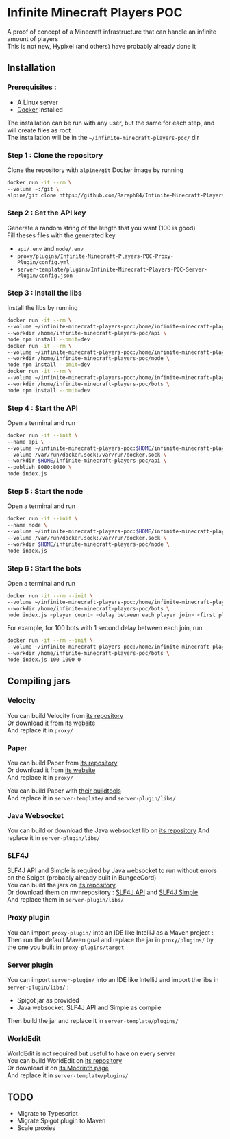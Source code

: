 # Infinite Minecraft Players POC

A proof of concept of a Minecraft infrastructure that can handle an infinite amount of players  
This is not new, Hypixel (and others) have probably already done it

## Installation

### Prerequisites :

-   A Linux server
-   [Docker](https://docs.docker.com/engine/install/) installed

The installation can be run with any user, but the same for each step, and will create files as root  
The installation will be in the `~/infinite-minecraft-players-poc/` dir

### Step 1 : Clone the repository

Clone the repository with `alpine/git` Docker image by running

```bash
docker run -it --rm \
--volume ~:/git \
alpine/git clone https://github.com/Raraph84/Infinite-Minecraft-Players-POC.git infinite-minecraft-players-poc/
```

### Step 2 : Set the API key

Generate a random string of the length that you want (100 is good)  
Fill theses files with the generated key

-   `api/.env` and `node/.env`
-   `proxy/plugins/Infinite-Minecraft-Players-POC-Proxy-Plugin/config.yml`
-   `server-template/plugins/Infinite-Minecraft-Players-POC-Server-Plugin/config.json`

### Step 3 : Install the libs

Install the libs by running

```bash
docker run -it --rm \
--volume ~/infinite-minecraft-players-poc:/home/infinite-minecraft-players-poc \
--workdir /home/infinite-minecraft-players-poc/api \
node npm install --omit=dev
docker run -it --rm \
--volume ~/infinite-minecraft-players-poc:/home/infinite-minecraft-players-poc \
--workdir /home/infinite-minecraft-players-poc/node \
node npm install --omit=dev
docker run -it --rm \
--volume ~/infinite-minecraft-players-poc:/home/infinite-minecraft-players-poc \
--workdir /home/infinite-minecraft-players-poc/bots \
node npm install --omit=dev
```

### Step 4 : Start the API

Open a terminal and run

```bash
docker run -it --init \
--name api \
--volume ~/infinite-minecraft-players-poc:$HOME/infinite-minecraft-players-poc \
--volume /var/run/docker.sock:/var/run/docker.sock \
--workdir $HOME/infinite-minecraft-players-poc/api \
--publish 8080:8080 \
node index.js
```

### Step 5 : Start the node

Open a terminal and run

```bash
docker run -it --init \
--name node \
--volume ~/infinite-minecraft-players-poc:$HOME/infinite-minecraft-players-poc \
--volume /var/run/docker.sock:/var/run/docker.sock \
--workdir $HOME/infinite-minecraft-players-poc/node \
node index.js
```

### Step 6 : Start the bots

Open a terminal and run

```bash
docker run -it --rm --init \
--volume ~/infinite-minecraft-players-poc:/home/infinite-minecraft-players-poc \
--workdir /home/infinite-minecraft-players-poc/bots \
node index.js <player count> <delay between each player join> <first player number>
```

For example, for 100 bots with 1 second delay between each join, run

```bash
docker run -it --rm --init \
--volume ~/infinite-minecraft-players-poc:/home/infinite-minecraft-players-poc \
--workdir /home/infinite-minecraft-players-poc/bots \
node index.js 100 1000 0
```

## Compiling jars

### Velocity

You can build Velocity from [its repository](https://github.com/PaperMC/Velocity)  
Or download it from [its website](https://papermc.io/downloads/velocity)  
And replace it in `proxy/`

### Paper

You can build Paper from [its repository](https://github.com/PaperMC/Paper)  
Or download it from [its website](https://papermc.io/downloads/paper)  
And replace it in `proxy/`

You can build Paper with [their buildtools](https://www.spigotmc.org/wiki/buildtools/)  
And replace it in `server-template/` and `server-plugin/libs/`

### Java Websocket

You can build or download the Java websocket lib on [its repository](https://github.com/TooTallNate/Java-WebSocket)
And replace it in `server-plugin/libs/`

### SLF4J

SLF4J API and Simple is required by Java websocket to run without errors on the Spigot (probably already built in BungeeCord)  
You can build the jars on [its repository](https://github.com/qos-ch/slf4j)  
Or download them on mvnrepository : [SLF4J API](https://mvnrepository.com/artifact/org.slf4j/slf4j-api) and [SLF4J Simple](https://mvnrepository.com/artifact/org.slf4j/slf4j-simple)  
And replace them in `server-plugin/libs/`

### Proxy plugin

You can import `proxy-plugin/` into an IDE like IntelliJ as a Maven project :
Then run the default Maven goal and replace the jar in `proxy/plugins/` by the one you built in `proxy-plugins/target`

### Server plugin

You can import `server-plugin/` into an IDE like IntelliJ and import the libs in `server-plugin/libs/` :

-   Spigot jar as provided
-   Java websocket, SLF4J API and Simple as compile

Then build the jar and replace it in `server-template/plugins/`

### WorldEdit

WorldEdit is not required but useful to have on every server  
You can build WorldEdit on [its repository](https://github.com/EngineHub/WorldEdit)  
Or download it on [its Modrinth page](https://modrinth.com/plugin/worldedit)  
And replace it in `server-template/plugins/`

## TODO

-   Migrate to Typescript
-   Migrate Spigot plugin to Maven
-   Scale proxies
